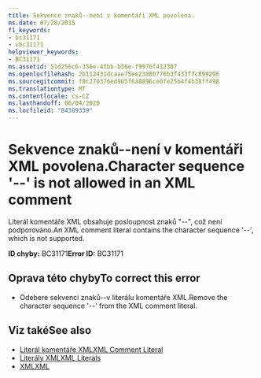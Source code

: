 ```yaml
---
title: Sekvence znaků--není v komentáři XML povolena.
ms.date: 07/20/2015
f1_keywords:
- bc31171
- vbc31171
helpviewer_keywords:
- BC31171
ms.assetid: 51d256c6-356e-4fbb-b36e-f9976f412307
ms.openlocfilehash: 2b112431dcaae75ee23880776b3f433f7c899296
ms.sourcegitcommit: f8c270376ed905f6a8896ce0fe25b4f4b38ff498
ms.translationtype: MT
ms.contentlocale: cs-CZ
ms.lasthandoff: 06/04/2020
ms.locfileid: "84389339"
---
```

# <a name="character-sequence----is-not-allowed-in-an-xml-comment"></a><span data-ttu-id="e94d8-102">Sekvence znaků--není v komentáři XML povolena.</span><span class="sxs-lookup"><span data-stu-id="e94d8-102">Character sequence '--' is not allowed in an XML comment</span></span>
<span data-ttu-id="e94d8-103">Literál komentáře XML obsahuje posloupnost znaků "--", což není podporováno.</span><span class="sxs-lookup"><span data-stu-id="e94d8-103">An XML comment literal contains the character sequence '--', which is not supported.</span></span>  
  
 <span data-ttu-id="e94d8-104">**ID chyby:** BC31171</span><span class="sxs-lookup"><span data-stu-id="e94d8-104">**Error ID:** BC31171</span></span>  
  
## <a name="to-correct-this-error"></a><span data-ttu-id="e94d8-105">Oprava této chyby</span><span class="sxs-lookup"><span data-stu-id="e94d8-105">To correct this error</span></span>  
  
- <span data-ttu-id="e94d8-106">Odebere sekvenci znaků--v literálu komentáře XML.</span><span class="sxs-lookup"><span data-stu-id="e94d8-106">Remove the character sequence '--' from the XML comment literal.</span></span>  
  
## <a name="see-also"></a><span data-ttu-id="e94d8-107">Viz také</span><span class="sxs-lookup"><span data-stu-id="e94d8-107">See also</span></span>

- [<span data-ttu-id="e94d8-108">Literál komentáře XML</span><span class="sxs-lookup"><span data-stu-id="e94d8-108">XML Comment Literal</span></span>](../language-reference/xml-literals/xml-comment-literal.md)
- [<span data-ttu-id="e94d8-109">Literály XML</span><span class="sxs-lookup"><span data-stu-id="e94d8-109">XML Literals</span></span>](../language-reference/xml-literals/index.md)
- [<span data-ttu-id="e94d8-110">XML</span><span class="sxs-lookup"><span data-stu-id="e94d8-110">XML</span></span>](../programming-guide/language-features/xml/index.md)
